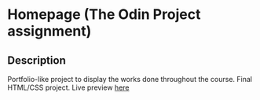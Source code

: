 # Homepage (The Odin Project assignment)

## Description
Portfolio-like project to display the works done throughout the course. Final HTML/CSS project.
Live preview [here](https://bisuketto0.github.io/Homepage/)